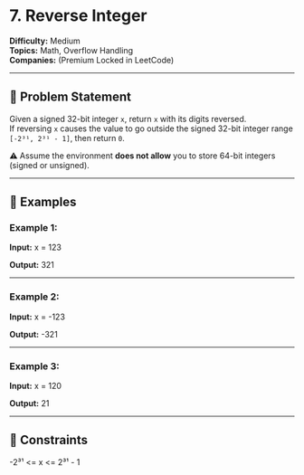 # 7. Reverse Integer

**Difficulty:** Medium  
**Topics:** Math, Overflow Handling  
**Companies:** (Premium Locked in LeetCode)

---

## 📖 Problem Statement
Given a signed 32-bit integer `x`, return `x` with its digits reversed.  
If reversing `x` causes the value to go outside the signed 32-bit integer range `[-2³¹, 2³¹ - 1]`, then return `0`.

⚠️ Assume the environment **does not allow** you to store 64-bit integers (signed or unsigned).

---

## 🔹 Examples

### Example 1:
**Input:**
x = 123

**Output:**
321


---

### Example 2:
**Input:**
x = -123

**Output:**
-321


---

### Example 3:
**Input:**
x = 120

**Output:**
21

---

## 🔹 Constraints
-2³¹ <= x <= 2³¹ - 1